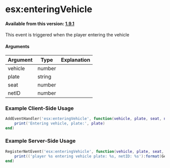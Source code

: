 # esx:enteringVehicle

#### Available from this version: [1.9.1](https://github.com/esx-framework/esx_core/releases/tag/1.9.1)

This event is triggered when the player entering the vehicle

#### Arguments

| Argument | Type   | Explanation |
| -------- | ------ | ----------- |
| vehicle  | number |             |
| plate    | string |             |
| seat     | number |             |
| netID    | number |             |

### Example Client-Side Usage

```lua
AddEventHandler('esx:enteringVehicle', function(vehicle, plate, seat, netID)
	print('Entering vehicle, plate:', plate)
end)
```

### Example Server-Side Usage

```lua
RegisterNetEvent('esx:enteringVehicle', function(vehicle, plate, seat, netID)
	print(('player %s entering vehicle plate: %s, netID: %s'):format(GetPlayerName(source), plate, netID))
end)
```

